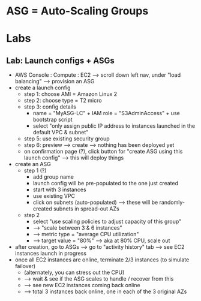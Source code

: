 # ASG = Auto-Scaling Groups

# Labs

## Lab: Launch configs + ASGs
- AWS Console : Compute : EC2 --> scroll down left nav, under "load balancing" --> provision an ASG
- create a launch config
  - step 1: choose AMI = Amazon Linux 2
  - step 2: choose type = T2 micro
  - step 3: config details
    - name = "MyASG-LC" + IAM role = "S3AdminAccess" + use bootstrap script
    - select "only assign public IP address to instances launched in the default VPC & subnet"
  - step 5: use existing security group
  - step 6: preview --> create --> nothing has been deployed yet
  - on confirmation page (?), click button for "create ASG using this launch config" --> this will deploy things
- create an ASG
  - step 1 (?)
    - add group name
    - launch config will be pre-populated to the one just created
    - start with 3 instances
    - use existing VPC
    - click on subnets (auto-populated) --> these will be randomly-created subnets in spread-out AZs
  - step 2
    - select "use scaling policies to adjust capacity of this group"
    - --> "scale between 3 & 6 instances"
    - --> metric type = "average CPU utilization"
    - --> target value = "80%" --> aka at 80% CPU, scale out
- after creation, go to ASGs --> go to "activity history" tab --> see EC2 instances launch in progress
- once all EC2 instances are online, terminate 2/3 instances (to simulate failover)
  - (alternately, you can stress out the CPU)
  - --> wait & see if the ASG scales to handle / recover from this
  - --> see new EC2 instances coming back online
  - --> total 3 instances back online, one in each of the 3 original AZs
